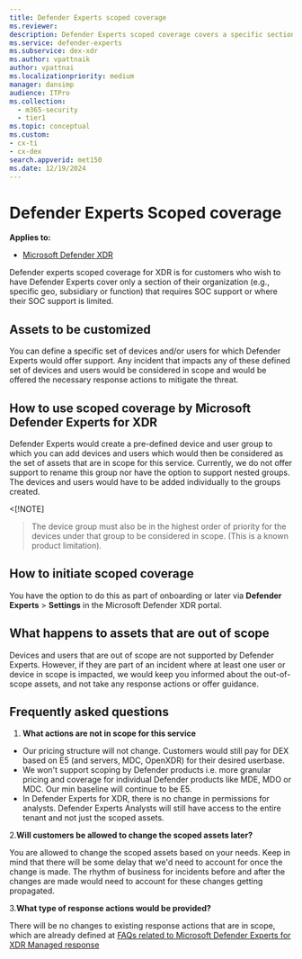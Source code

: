 ```yaml
---
title: Defender Experts scoped coverage
ms.reviewer:
description: Defender Experts scoped coverage covers a specific section of the organization where SOC support is limited
ms.service: defender-experts
ms.subservice: dex-xdr
ms.author: vpattnaik
author: vpattnai
ms.localizationpriority: medium
manager: dansimp
audience: ITPro
ms.collection:
  - m365-security
  - tier1
ms.topic: conceptual
ms.custom: 
- cx-ti
- cx-dex
search.appverid: met150
ms.date: 12/19/2024
---
```


# Defender Experts Scoped coverage

**Applies to:**

- [Microsoft Defender XDR](microsoft-365-defender.md)

Defender experts scoped coverage for XDR is for customers who wish to have Defender Experts cover only a section of their organization (e.g., specific geo, subsidiary or function) that requires SOC support or where their SOC support is limited.

## Assets to be customized

You can define a specific set of devices and/or users for which Defender Experts would offer support. Any incident that impacts any of these defined set of devices and users would be considered in scope and would be offered the necessary response actions to mitigate the threat.

## How to use scoped coverage by Microsoft Defender Experts for XDR

Defender Experts would create a pre-defined device and user group to which you can add devices and users which would then be considered as the set of assets that are in scope for this service. Currently, we do not offer support to rename this group nor have the option to support nested groups. The devices and users would have to be added individually to the groups created. 

<[!NOTE]
> The device group must also be in the highest order of priority for the devices under that group to be considered in scope. (This is a known product limitation).

## How to initiate scoped coverage

You have the option to do this as part of onboarding or later via **Defender Experts** > **Settings** in the Microsoft Defender XDR portal.

## What happens to assets that are out of scope

Devices and users that are out of scope are not supported by Defender Experts. However, if they are part of an incident where at least one user or device in scope is impacted, we would keep you informed about the out-of-scope assets, and not take any response actions or offer guidance.

## Frequently asked questions

1. **What actions are not in scope for this service**

- Our pricing structure will not change. Customers would still pay for DEX based on E5 (and servers, MDC, OpenXDR) for their desired userbase.
- We won't support scoping by Defender products i.e. more granular pricing and coverage for individual Defender products like MDE, MDO or MDC. Our min baseline will continue to be E5.
- In Defender Experts for XDR, there is no change in permissions for analysts. Defender Experts Analysts will still have access to the entire tenant and not just the scoped assets.

2.**Will customers be allowed to change the scoped assets later?**

You are allowed to change the scoped assets based on your needs. Keep in mind that there will be some delay that we'd need to account for once the change is made. The rhythm of business for incidents before and after the changes are made would need to account for these changes getting propagated.

3.**What type of response actions would be provided?**

There will be no changes to existing response actions that are in scope, which are already defined at [FAQs related to Microsoft Defender Experts for XDR Managed response]()
